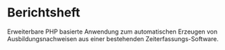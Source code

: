 Berichtsheft
============

Erweiterbare PHP basierte Anwendung zum automatischen Erzeugen von Ausbildungsnachweisen aus einer bestehenden Zeiterfassungs-Software.
